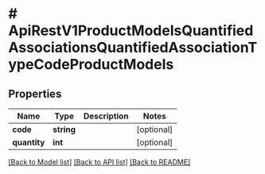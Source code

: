 # # ApiRestV1ProductModelsQuantifiedAssociationsQuantifiedAssociationTypeCodeProductModels

## Properties

Name | Type | Description | Notes
------------ | ------------- | ------------- | -------------
**code** | **string** |  | [optional]
**quantity** | **int** |  | [optional]

[[Back to Model list]](../../README.md#models) [[Back to API list]](../../README.md#endpoints) [[Back to README]](../../README.md)
